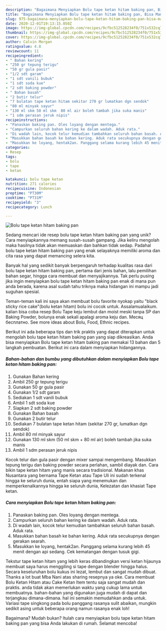 ```yaml
---
description: "Bagaimana Menyiapkan Bolu tape ketan hitam baking pan, Bisa Manjain Lidah"
title: "Bagaimana Menyiapkan Bolu tape ketan hitam baking pan, Bisa Manjain Lidah"
slug: 975-bagaimana-menyiapkan-bolu-tape-ketan-hitam-baking-pan-bisa-manjain-lidah
date: 2020-12-01T19:13:15.050Z
image: https://img-global.cpcdn.com/recipes/9cfbc512528234f0/751x532cq70/bolu-tape-ketan-hitam-baking-pan-foto-resep-utama.jpg
thumbnail: https://img-global.cpcdn.com/recipes/9cfbc512528234f0/751x532cq70/bolu-tape-ketan-hitam-baking-pan-foto-resep-utama.jpg
cover: https://img-global.cpcdn.com/recipes/9cfbc512528234f0/751x532cq70/bolu-tape-ketan-hitam-baking-pan-foto-resep-utama.jpg
author: Calvin Morgan
ratingvalue: 4.8
reviewcount: 11
recipeingredient:
- " Bahan kering"
- "250 gr tepung terigu"
- "50 gr gula pasir"
- "1/2 sdt garam"
- "1 sdt vanili bubuk"
- "1 sdt soda kue"
- "2 sdt baking powder"
- " Bahan basah"
- "2 butir telur"
- "7 bulatan tape ketan hitam sekitar 270 gr lumatkan dgn sendok"
- "80 ml minyak sayur"
- "130 ml skm 50 ml skm  80 ml air boleh tambah jika suka manis"
- "1 sdm perasan jeruk nipis"
recipeinstructions:
- "Panaskan baking pan. Oles loyang dengan mentega."
- "Campurkan seluruh bahan kering ke dalam wadah. Aduk rata."
- "Di wadah lain, kocok telur kemudian tambahkan seluruh bahan basah. Aduk rata."
- "Masukkan bahan basah ke bahan kering. Aduk rata secukupnya dengan gerakan searah."
- "Masukkan ke loyang, hentak2an. Panggang selama kurang lebih 45 menit dengan api sedang. Cek kematangan dengan tusuk gigi."
categories:
- Resep
tags:
- bolu
- tape
- ketan

katakunci: bolu tape ketan 
nutrition: 271 calories
recipecuisine: Indonesian
preptime: "PT30M"
cooktime: "PT31M"
recipeyield: "3"
recipecategory: Lunch

---
```



![Bolu tape ketan hitam baking pan](https://img-global.cpcdn.com/recipes/9cfbc512528234f0/751x532cq70/bolu-tape-ketan-hitam-baking-pan-foto-resep-utama.jpg)

Sedang mencari ide resep bolu tape ketan hitam baking pan yang unik? Cara menyiapkannya memang susah-susah gampang. Jika keliru mengolah maka hasilnya tidak akan memuaskan dan bahkan tidak sedap. Padahal bolu tape ketan hitam baking pan yang enak selayaknya memiliki aroma dan cita rasa yang dapat memancing selera kita.

Banyak hal yang sedikit banyak berpengaruh terhadap kualitas rasa dari bolu tape ketan hitam baking pan, pertama dari jenis bahan, lalu pemilihan bahan segar, hingga cara membuat dan menyajikannya. Tak perlu pusing jika ingin menyiapkan bolu tape ketan hitam baking pan enak di mana pun anda berada, karena asal sudah tahu triknya maka hidangan ini mampu jadi suguhan spesial.

Teman-teman kali ini saya akan membuat bolu favorite nyokap yaitu &#34;black sticky rice cake&#34;(bolu ketan hitam) bolu ini cocok untuk. Assalamualaikum. kalian bisa coba resep Bolu Tape keju lembut dan moist meski tanpa SP dan Baking Powder, bolunya enak sekali apalagi aroma keju dan. Месяц бесплатно. See more ideas about Bolu, Food, Ethnic recipes.


Berikut ini ada beberapa tips dan trik praktis yang dapat diterapkan untuk mengolah bolu tape ketan hitam baking pan yang siap dikreasikan. Anda bisa menyiapkan Bolu tape ketan hitam baking pan memakai 13 bahan dan 5 langkah pembuatan. Berikut ini cara dalam menyiapkan hidangannya.

<!--inarticleads1-->

##### Bahan-bahan dan bumbu yang dibutuhkan dalam menyiapkan Bolu tape ketan hitam baking pan:

1. Gunakan  Bahan kering
1. Ambil 250 gr tepung terigu
1. Gunakan 50 gr gula pasir
1. Gunakan 1/2 sdt garam
1. Sediakan 1 sdt vanili bubuk
1. Ambil 1 sdt soda kue
1. Siapkan 2 sdt baking powder
1. Gunakan  Bahan basah
1. Gunakan 2 butir telur
1. Sediakan 7 bulatan tape ketan hitam (sekitar 270 gr, lumatkan dgn sendok)
1. Ambil 80 ml minyak sayur
1. Gunakan 130 ml skm (50 ml skm + 80 ml air) boleh tambah jika suka manis
1. Ambil 1 sdm perasan jeruk nipis


Kocok telur dan gula pasir dengan mixer sampai mengembang. Masukkan tepung terigu dan baking powder secara perlahan, sambil diayak dan. Cara bikin tape ketan hitam yang manis secara tradisional. Makanan khas Nusantara yang bernama Tape Ketan atau Tape Uli ini sudah terkenal hingga ke seluruh dunia, entah siapa yang menemukan dan memperkenalkannya hingga ke seluruh dunia, Kelezatan dan khasiat Tape ketan. 

<!--inarticleads2-->

##### Cara menyiapkan Bolu tape ketan hitam baking pan:

1. Panaskan baking pan. Oles loyang dengan mentega.
1. Campurkan seluruh bahan kering ke dalam wadah. Aduk rata.
1. Di wadah lain, kocok telur kemudian tambahkan seluruh bahan basah. Aduk rata.
1. Masukkan bahan basah ke bahan kering. Aduk rata secukupnya dengan gerakan searah.
1. Masukkan ke loyang, hentak2an. Panggang selama kurang lebih 45 menit dengan api sedang. Cek kematangan dengan tusuk gigi.


Tekstur tape ketan hitam yang lebih keras dibandingkan versi ketan hijaunya membuat saya harus menggiling si tape dengan blender hingga halus. Secara keseluruhan bolu kukus ini lezat, lembut dan sangat mudah dibuat. Thanks a lot buat Mba Nani atas sharing resepnya ya oke. Cara membuat Bolu Ketan Hitam atau Cake Ketan Item tentu saja sangat mudah dan praktis. anda tidak akan memerlukan waktu yang cukup lama untuk membuatnya. bahan-bahan yang digunakan juga mudah di dapat dan terjangkau dimana-dimana. hal ini semakin memudahkan anda untuk. Variasi tape singkong pada bolu panggang rasanya sulit abaikan, mungkin sedikit asing untuk beberapa orang namun rasanya enak loh! 

Bagaimana? Mudah bukan? Itulah cara menyiapkan bolu tape ketan hitam baking pan yang bisa Anda lakukan di rumah. Selamat mencoba!
